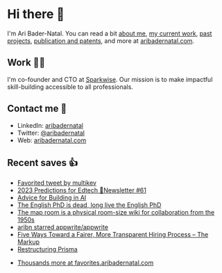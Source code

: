 # Hi there  👋

I'm Ari Bader-Natal. You can read a bit [about me](https://aribadernatal.com), [my current work](https://aribadernatal.com/projects/Sparkwise/), [past projects](https://aribadernatal.com/projects/), [publication and patents](https://aribadernatal.com/publications), and more at [aribadernatal.com](https://aribadernatal.com).

## Work  👨‍💻

I'm co-founder and CTO at [Sparkwise](https://sparkwise.co). Our mission is to make impactful skill-building accessible to all professionals.

## Contact me  💬 

- LinkedIn: [aribadernatal](https://linkedin.com/in/aribadernatal)
- Twitter: [@aribadernatal](https://twitter.com/aribadernatal)
- Web: [aribadernatal.com](https://aribadernatal.com)

## Recent saves  👍

<!--START_SECTION:feed-->
* [Favorited tweet by multikev](https:&#x2F;&#x2F;favorites.aribadernatal.com&#x2F;twitter-favorites&#x2F;2023&#x2F;01&#x2F;favorited-tweet-by-multikev&#x2F;)
* [2023 Predictions for Edtech 🔮Newsletter #61](https:&#x2F;&#x2F;favorites.aribadernatal.com&#x2F;pocket-favorites&#x2F;2023&#x2F;01&#x2F;2023-predictions-for-edtech-%f0%9f%94%aenewsletter-61&#x2F;)
* [Advice for Building in AI](https:&#x2F;&#x2F;favorites.aribadernatal.com&#x2F;pocket-favorites&#x2F;2023&#x2F;01&#x2F;advice-for-building-in-ai&#x2F;)
* [The English PhD is dead, long live the English PhD](https:&#x2F;&#x2F;favorites.aribadernatal.com&#x2F;pocket-favorites&#x2F;2023&#x2F;01&#x2F;the-english-phd-is-dead-long-live-the-english-phd&#x2F;)
* [The map room is a physical room-size wiki for collaboration from the 1950s](https:&#x2F;&#x2F;favorites.aribadernatal.com&#x2F;pocket-favorites&#x2F;2023&#x2F;01&#x2F;the-map-room-is-a-physical-room-size-wiki-for-collaboration-from-the-1950s&#x2F;)
* [aribn starred appwrite&#x2F;appwrite](https:&#x2F;&#x2F;favorites.aribadernatal.com&#x2F;github-favorites&#x2F;2023&#x2F;01&#x2F;aribn-starred-appwrite-appwrite&#x2F;)
* [Five Ways Toward a Fairer, More Transparent Hiring Process – The Markup](https:&#x2F;&#x2F;favorites.aribadernatal.com&#x2F;pocket-favorites&#x2F;2023&#x2F;01&#x2F;five-ways-toward-a-fairer-more-transparent-hiring-process-the-markup&#x2F;)
* [Restructuring Prisma](https:&#x2F;&#x2F;favorites.aribadernatal.com&#x2F;pocket-favorites&#x2F;2023&#x2F;01&#x2F;restructuring-prisma&#x2F;)
<!--END_SECTION:feed-->
* [Thousands more at favorites.aribadernatal.com](https://favorites.aribadernatal.com)
